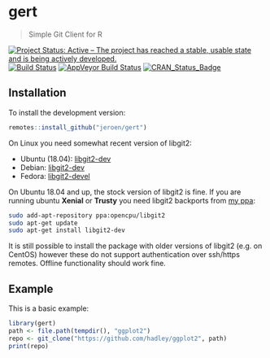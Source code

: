 # gert

> Simple Git Client for R

[![Project Status: Active – The project has reached a stable, usable state and is being actively developed.](https://www.repostatus.org/badges/latest/active.svg)](https://www.repostatus.org/#active)
[![Build Status](https://travis-ci.org/jeroen/gert.svg?branch=master)](https://travis-ci.org/jeroen/gert)
[![AppVeyor Build Status](https://ci.appveyor.com/api/projects/status/github/jeroen/gert?branch=master)](https://ci.appveyor.com/project/jeroen/gert)
[![CRAN_Status_Badge](http://www.r-pkg.org/badges/version/gert)](https://cran.r-project.org/package=av)

## Installation

To install the development version:

``` r
remotes::install_github("jeroen/gert")
```

On Linux you need somewhat recent version of libgit2:

 - Ubuntu (18.04): [libgit2-dev](https://packages.ubuntu.com/bionic/libgit2-dev)
 - Debian: [libgit2-dev](https://packages.debian.org/buster/libgit2-dev)
 - Fedora: [libgit2-devel](https://apps.fedoraproject.org/packages/libgit2-devel)
 
On Ubuntu 18.04 and up, the stock version of libgit2 is fine. If you are running ubuntu __Xenial__ or __Trusty__ you need libgit2 backports from [my ppa](https://launchpad.net/~opencpu/+archive/ubuntu/libgit2):

```sh
sudo add-apt-repository ppa:opencpu/libgit2
sudo apt-get update
sudo apt-get install libgit2-dev
```
 
It is still possible to install the package with older versions of libgit2 (e.g. on CentOS) however these do not support authentication over ssh/https remotes. Offline functionality should work fine.

## Example

This is a basic example:

``` r
library(gert)
path <- file.path(tempdir(), "ggplot2")
repo <- git_clone("https://github.com/hadley/ggplot2", path)
print(repo)
```


